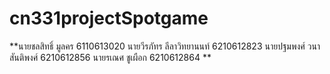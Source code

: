 # cn331projectSpotgame
**นายชลสิทธิ์ มูลคร 6110613020
  นายวีรภัทร ลีลาวิทยานนท์ 6210612823
  นายปฐมพงศ์ วนาสันติพงศ์ 6210612856
  นายรเณศ ชูเผือก 6210612864 **

